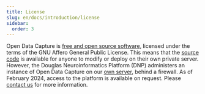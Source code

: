 ```yaml
---
title: License
slug: en/docs/introduction/license
sidebar:
  order: 3
---
```


Open Data Capture is [free and open source software](https://www.gnu.org/philosophy/free-sw.en.html), licensed under the terms of the GNU Affero General Public License. This means that the [source code](https://github.com/DouglasNeuroInformatics/OpenDataCapture) is available for anyone to modify or deploy on their own private server. However, the Douglas Neuroinformatics Platform (DNP) administers an instance of Open Data Capture on our [own server](https://docs.douglasneuroinformatics.ca/en/latest/about_the_platform/index.html#hardware), behind a firewall. As of February 2024, access to the platform is available on request. Please [contact us](mailto:support@douglasneuroinformatics.ca) for more information.
